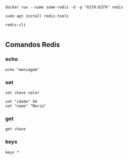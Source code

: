 
```shell
docker run --name some-redis -d -p "6379:6379" redis
```


```shell
sudo apt install redis-tools
```


```shell
redis-cli
```

```shell
```

## Comandos Redis

### echo

```shell
echo "mensagem"
```

### set

```shell
set chave valor
```

```shell
set "idade" 50
set "nome" "Maria"
```

### get

```shell
get chave
```

### keys

```shell
keys *
```








